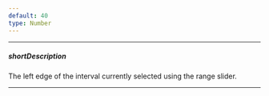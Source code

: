 ```yaml
---
default: 40
type: Number
---
```

---
##### shortDescription
The left edge of the interval currently selected using the range slider.

---

